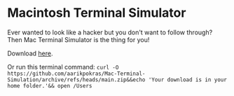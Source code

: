 # Macintosh Terminal Simulator
Ever wanted to look like a hacker but you don't want to follow through? Then Mac Terminal Simulator is the thing for you!

Download [here](https://github.com/aarikpokras/Mac-Terminal-Simulation/archive/refs/heads/main.zip).

Or run this terminal command: `curl -O https://github.com/aarikpokras/Mac-Terminal-Simulation/archive/refs/heads/main.zip&&echo 'Your download is in your home folder.'&& open /Users`
